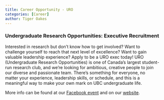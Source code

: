 ```yaml
---
title: Career Opportunity - URO
categories: [Career]
author: Tiger Oakes
---
```


### Undergraduate Research Opportunities: Executive Recruitment

Interested in research but don’t know how to get involved? Want to challenge yourself to reach that next level of excellence? Want to gain valuable leadership experience? Apply to be a URO exec today! URO (Undergraduate Research Opportunities) is one of Canada’s largest student-run research club, and we’re looking for ambitious, creative people to join our diverse and passionate team. There’s something for everyone, no matter your experience, leadership skills, or schedule, and this is a meaningful way to make your own mark on UBC undergraduate life.

More info can be found at our [Facebook event](https://uro-ubc-dot-yamm-track.appspot.com/Redirect?ukey=1KaJWYG4gd_0OqBC0ZRfimQk4DWuqcARAd9_xzggpiDE-1954104186&key=YAMMID-85646825&link=https%3A%2F%2Fwww.facebook.com%2Fevents%2F315184319201759%2F) and on our [website](https://uro-ubc-dot-yamm-track.appspot.com/Redirect?ukey=1KaJWYG4gd_0OqBC0ZRfimQk4DWuqcARAd9_xzggpiDE-1954104186&key=YAMMID-85646825&link=https%3A%2F%2Fwww.uroubc.com%2F). 
